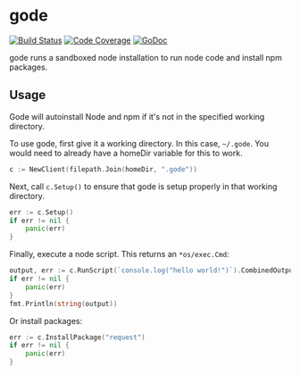 gode
====

[![Build Status](https://travis-ci.org/dickeyxxx/gode.svg?branch=master)](https://travis-ci.org/dickeyxxx/gode)
[![Code Coverage](http://gocover.io/_badge/github.com/dickeyxxx/gode)](http://gocover.io/github.com/dickeyxxx/gode)
[![GoDoc](https://godoc.org/github.com/dickeyxxx/gode?status.svg)](https://godoc.org/github.com/dickeyxxx/gode)

gode runs a sandboxed node installation to run node code and install npm packages.

Usage
-----

Gode will autoinstall Node and npm if it's not in the specified working directory.

To use gode, first give it a working directory. In this case, `~/.gode`. You would need to already have a homeDir variable for this to work.

```go
c := NewClient(filepath.Join(homeDir, ".gode"))
```

Next, call `c.Setup()` to ensure that gode is setup properly in that working directory.

```go
err := c.Setup()
if err != nil {
    panic(err)
}
```

Finally, execute a node script. This returns an `*os/exec.Cmd`:

```go
output, err := c.RunScript(`console.log("hello world!")`).CombinedOutput()
if err != nil {
    panic(err)
}
fmt.Println(string(output))
```

Or install packages:

```go
err := c.InstallPackage("request")
if err != nil {
    panic(err)
}
```
